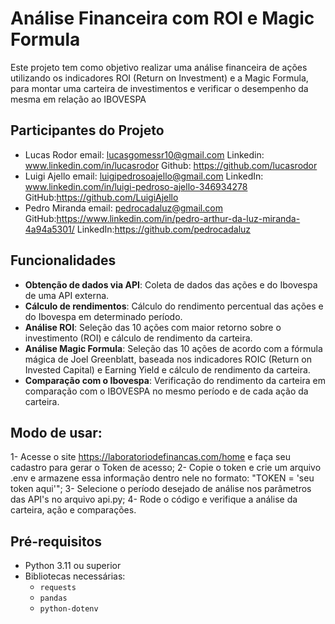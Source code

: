 # Análise Financeira com ROI e Magic Formula

Este projeto tem como objetivo realizar uma análise financeira de ações utilizando os indicadores ROI (Return on Investment) e a Magic Formula, para montar uma carteira de investimentos e verificar o desempenho da mesma em relação ao IBOVESPA

## Participantes do Projeto

- Lucas Rodor
    email: lucasgomessr10@gmail.com
    Linkedin: www.linkedin.com/in/lucasrodor
    Github: https://github.com/lucasrodor
- Luigi Ajello
    email: luigipedrosoajello@gmail.com
    LinkedIn: www.linkedin.com/in/luigi-pedroso-ajello-346934278
    GitHub:https://github.com/LuigiAjello
- Pedro Miranda 
    email: pedrocadaluz@gmail.com
    GitHub:https://www.linkedin.com/in/pedro-arthur-da-luz-miranda-4a94a5301/
    LinkedIn:https://github.com/pedrocadaluz

## Funcionalidades

- **Obtenção de dados via API**: Coleta de dados das ações e do Ibovespa de uma API externa.
- **Cálculo de rendimentos**: Cálculo do rendimento percentual das ações e do Ibovespa em determinado período.
- **Análise ROI**: Seleção das 10 ações com maior retorno sobre o investimento (ROI) e cálculo de rendimento da carteira.
- **Análise Magic Formula**: Seleção das 10 ações de acordo com a fórmula mágica de Joel Greenblatt, baseada nos indicadores ROIC (Return on Invested Capital) e Earning Yield e cálculo de rendimento da carteira.
- **Comparação com o Ibovespa**: Verificação do rendimento da carteira em comparação com o IBOVESPA no mesmo período e de cada ação da carteira.

## Modo de usar:
1- Acesse o site https://laboratoriodefinancas.com/home e faça seu cadastro para gerar o Token de acesso;
2- Copie o token e crie um arquivo .env e armazene essa informação dentro nele no formato: "TOKEN = 'seu token aqui'";
3- Selecione o período desejado de análise nos parâmetros das API's no arquivo api.py;
4- Rode o código e verifique a análise da carteira, ação e comparações.


## Pré-requisitos

- Python 3.11 ou superior
- Bibliotecas necessárias:
  - `requests`
  - `pandas`
  - `python-dotenv`
  
